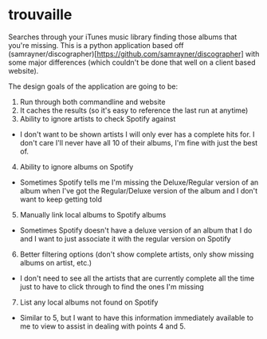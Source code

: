 # trouvaille
Searches through your iTunes music library finding those albums that you're missing. This is a python application based off (samrayner/discographer)[https://github.com/samrayner/discographer] with some major differences (which couldn't be done that well on a client based website). 

The design goals of the application are going to be:

1. Run through both commandline and website
2. It caches the results (so it's easy to reference the last run at anytime)  
3. Ability to ignore artists to check Spotify against  
  * I don't want to be shown artists I will only ever has a complete hits for. I don't care I'll never have all 10 of their albums, 
  I'm fine with just the best of.
4. Ability to ignore albums on Spotify
  * Sometimes Spotify tells me I'm missing the Deluxe/Regular version of an album when I've got the Regular/Deluxe version of the album
  and I don't want to keep getting told
5. Manually link local albums to Spotify albums
  * Sometimes Spotify doesn't have a deluxe version of an album that I do and I want to just associate it with the regular version on
  Spotify
6. Better filtering options (don't show complete artists, only show missing albums on artist, etc.)
  * I don't need to see all the artists that are currently complete all the time just to have to click through to find the ones I'm 
  missing
7. List any local albums not found on Spotify
  * Similar to 5, but I want to have this information immediately available to me to view to assist in dealing with points 4 and 5.

